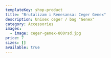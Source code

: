 ```yaml
---
templateKey: shop-product
title: "Brutalizam i Renesansa: Ceger Genex"
description: Unisex ceger / bag "Genex"
category: Accessories
images:
  - image: ceger-genex-800rsd.jpg
price: 7
sizes: []
available: true
---
```

